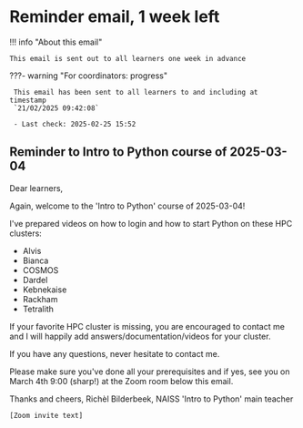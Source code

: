 # Reminder email, 1 week left

!!! info "About this email"

    This email is sent out to all learners one week in advance

???- warning "For coordinators: progress"

     This email has been sent to all learners to and including at timestamp
     `21/02/2025 09:42:08`

     - Last check: 2025-02-25 15:52

<!-- markdownlint-disable MD013 --><!-- Allow clean copy-paste of 80+ characters -->

## Reminder to Intro to Python course of 2025-03-04

Dear learners,

Again, welcome to the 'Intro to Python' course of 2025-03-04!

I've prepared videos on how to login and how to start Python
on these HPC clusters:

- Alvis
- Bianca
- COSMOS
- Dardel
- Kebnekaise
- Rackham
- Tetralith

If your favorite HPC cluster is missing, you are encouraged to contact me and I will happily add answers/documentation/videos for your cluster.

If you have any questions, never hesitate to contact me.

Please make sure you've done all your prerequisites and if yes, see you on March 4th 9:00 (sharp!) at the Zoom room below this email.

Thanks and cheers, Richèl Bilderbeek, NAISS 'Intro to Python' main teacher

`[Zoom invite text]`

<!-- markdownlint-enable MD013 -->
